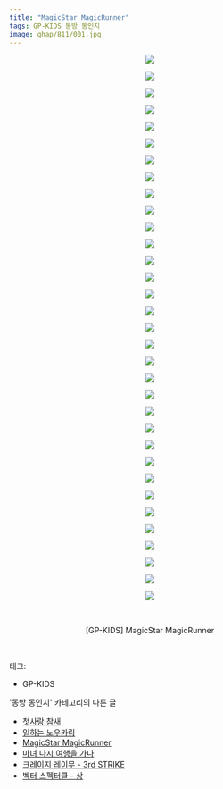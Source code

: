 ```yaml
---
title: "MagicStar MagicRunner"
tags: GP-KIDS 동방_동인지
image: ghap/811/001.jpg
---
```

<div class="article">
<p style="text-align: center; clear: none; float: none;"><img src="{{ site.nasurl }}/ghap/811/001.jpg"/></p>
<p style="text-align: center; clear: none; float: none;"><img src="{{ site.nasurl }}/ghap/811/002.jpg"/></p>
<p style="text-align: center; clear: none; float: none;"><img src="{{ site.nasurl }}/ghap/811/003.jpg"/></p>
<p style="text-align: center; clear: none; float: none;"><img src="{{ site.nasurl }}/ghap/811/004.jpg"/></p>
<p style="text-align: center; clear: none; float: none;"><img src="{{ site.nasurl }}/ghap/811/005.jpg"/></p>
<p style="text-align: center; clear: none; float: none;"><img src="{{ site.nasurl }}/ghap/811/006.jpg"/></p>
<p style="text-align: center; clear: none; float: none;"><img src="{{ site.nasurl }}/ghap/811/007.jpg"/></p>
<p style="text-align: center; clear: none; float: none;"><img src="{{ site.nasurl }}/ghap/811/008.jpg"/></p>
<p style="text-align: center; clear: none; float: none;"><img src="{{ site.nasurl }}/ghap/811/009.jpg"/></p>
<p style="text-align: center; clear: none; float: none;"><img src="{{ site.nasurl }}/ghap/811/010.jpg"/></p>
<p style="text-align: center; clear: none; float: none;"><img src="{{ site.nasurl }}/ghap/811/011.jpg"/></p>
<p style="text-align: center; clear: none; float: none;"><img src="{{ site.nasurl }}/ghap/811/012.jpg"/></p>
<p style="text-align: center; clear: none; float: none;"><img src="{{ site.nasurl }}/ghap/811/013.jpg"/></p>
<p style="text-align: center; clear: none; float: none;"><img src="{{ site.nasurl }}/ghap/811/014.jpg"/></p>
<p style="text-align: center; clear: none; float: none;"><img src="{{ site.nasurl }}/ghap/811/015.jpg"/></p>
<p style="text-align: center; clear: none; float: none;"><img src="{{ site.nasurl }}/ghap/811/016.jpg"/></p>
<p style="text-align: center; clear: none; float: none;"><img src="{{ site.nasurl }}/ghap/811/017.jpg"/></p>
<p style="text-align: center; clear: none; float: none;"><img src="{{ site.nasurl }}/ghap/811/018.jpg"/></p>
<p style="text-align: center; clear: none; float: none;"><img src="{{ site.nasurl }}/ghap/811/019.jpg"/></p>
<p style="text-align: center; clear: none; float: none;"><img src="{{ site.nasurl }}/ghap/811/020.jpg"/></p>
<p style="text-align: center; clear: none; float: none;"><img src="{{ site.nasurl }}/ghap/811/021.jpg"/></p>
<p style="text-align: center; clear: none; float: none;"><img src="{{ site.nasurl }}/ghap/811/022.jpg"/></p>
<p style="text-align: center; clear: none; float: none;"><img src="{{ site.nasurl }}/ghap/811/023.jpg"/></p>
<p style="text-align: center; clear: none; float: none;"><img src="{{ site.nasurl }}/ghap/811/024.jpg"/></p>
<p style="text-align: center; clear: none; float: none;"><img src="{{ site.nasurl }}/ghap/811/025.jpg"/></p>
<p style="text-align: center; clear: none; float: none;"><img src="{{ site.nasurl }}/ghap/811/026.jpg"/></p>
<p style="text-align: center; clear: none; float: none;"><img src="{{ site.nasurl }}/ghap/811/027.jpg"/></p>
<p style="text-align: center; clear: none; float: none;"><img src="{{ site.nasurl }}/ghap/811/028.jpg"/></p>
<p style="text-align: center; clear: none; float: none;"><img src="{{ site.nasurl }}/ghap/811/029.jpg"/></p>
<p style="text-align: center; clear: none; float: none;"><img src="{{ site.nasurl }}/ghap/811/030.jpg"/></p>
<p style="text-align: center; clear: none; float: none;"><img src="{{ site.nasurl }}/ghap/811/031.jpg"/></p>
<p style="text-align: center; clear: none; float: none;"><img src="{{ site.nasurl }}/ghap/811/032.jpg"/></p>
<p style="text-align: center; clear: none; float: none;"><img src="{{ site.nasurl }}/ghap/811/033.jpg"/></p>
<p style="text-align: center; clear: none; float: none;"><br/></p>
<p style="text-align: center; clear: none; float: none;">[GP-KIDS] MagicStar MagicRunner</p>
<p><br/></p>
</div><div class="tagTrail">
<p>태그: </p>
<ul>
<li>GP-KIDS</li>
</ul>
</div><div class="another">
<p>'동방 동인지' 카테고리의 다른 글</p>
<ul>
<li><a href="/2016-07-10-ghap_815">첫사랑 참새</a></li>
<li><a href="/2016-07-10-ghap_813">일하는 노우카링</a></li>
<li><a href="/2016-07-10-ghap_811">MagicStar MagicRunner</a></li>
<li><a href="/2016-07-10-ghap_810">마녀 다시 여행을 가다</a></li>
<li><a href="/2016-07-10-ghap_809">크레이지 레이무 - 3rd STRIKE</a></li>
<li><a href="/2016-07-10-ghap_808">벡터 스펙터클 - 상</a></li>
</ul>
</div><div class="cb_module cb_fluid">
<div class="cb_wrt cb_profile">
</div><!-- commentList close -->
</div>